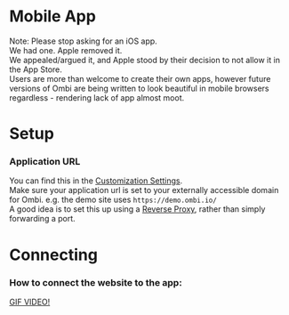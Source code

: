 # Mobile App

Note: Please stop asking for an iOS app.  
We had one. Apple removed it.  
We appealed/argued it, and Apple stood by their decision to not allow it in the App Store.  
Users are more than welcome to create their own apps, however future versions of Ombi are being written to look beautiful in mobile browsers regardless - rendering lack of app almost moot.  

# Setup

### Application URL
You can find this in the [Customization Settings](https://github.com/tidusjar/Ombi/wiki/Customization-Settings#application-url).  
Make sure your application url is set to your externally accessible domain for Ombi. e.g. the demo site uses `https://demo.ombi.io/`<br>
A good idea is to set this up using a [Reverse Proxy](https://github.com/tidusjar/Ombi/wiki/Reverse-Proxy-Examples), rather than simply forwarding a port.

# Connecting

### How to connect the website to the app:

[GIF VIDEO!](https://i.imgur.com/83isemg.gif)

